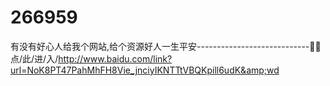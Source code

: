 # 266959
有没有好心人给我个网站,给个资源好人一生平安----------------------------🥪🥪点/此/进/入/http://www.baidu.com/link?url=NoK8PT47PahMhFH8Vie_jnciyIKNTTtVBQKpill6udK&amp;wd
